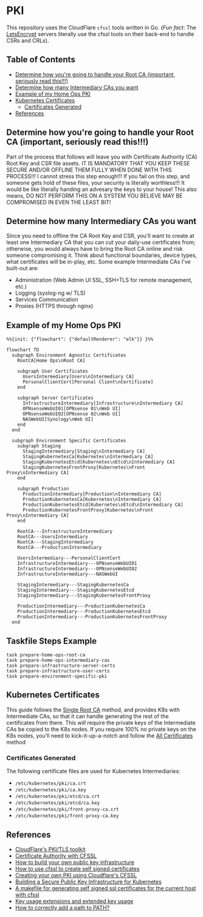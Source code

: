 # PKI

This repository uses the CloudFlare `cfssl` tools written in Go. (*Fun fact*: The [LetsEncrypt](https://letsencrypt.org/) servers literally use the cfssl tools on their back-end to handle CSRs and CRLs).

## Table of Contents

* [Determine how you're going to handle your Root CA (important, seriously read this!!!)](#root-ca-handling)
* [Determine how many Intermediary CAs you want](#determine-intermediaries)
* [Example of my Home Ops PKI](#example)
* [Kubernetes Certificates](#kubernetes-certificates)
  * [Certificates Generated](#certificates-generated)
* [References](#references)

## <a id="root-ca-handling"></a>Determine how you're going to handle your Root CA (important, seriously read this!!!)

Part of the process that follows will leave you with Certificate Authority (CA) Root Key and CSR file assets. IT IS MANDATORY THAT YOU KEEP THESE SECURE AND/OR OFFLINE THEM FULLY WHEN DONE WITH THIS PROCESS!!! I cannot stress this step enough!!! If you fail on this step, and someone gets hold of these files, your security is literally worthless!!! It would be like literally handing an advesary the keys to your house! This also means, DO NOT PERFORM THIS ON A SYSTEM YOU BELIEVE MAY BE COMPROMISED IN EVEN THE LEAST BIT!

## <a id="determine-intermediaries"></a>Determine how many Intermediary CAs you want

Since you need to offline the CA Root Key and CSR, you'll want to create at least one Intermediary CA that you can cut your daily-use certificates from; otherwise, you would always have to bring the Root CA online and risk someone compromising it. Think about functional boundaries, device types, what certificates will be in-play, etc. Some example Intermediate CAs I've built-out are:

* Administration (Web Admin UI SSL, SSH+TLS for remote management, etc.)
* Logging (syslog-ng w/ TLS)
* Services Communication
* Proxies (HTTPS through nginx)

## <a id="example"></a>Example of my Home Ops PKI

```mermaid
%%{init: {"flowchart": {"defaultRenderer": "elk"}} }%%

flowchart TD
  subgraph Environment Agnostic Certificates
    RootCA[Home Ops\nRoot CA]

    subgraph User Certificates
      UsersIntermediary[Users\nIntermediary CA]
      PersonalClientCert[Personal Client\nCertificate]
    end

    subgraph Server Certificates
      InfrastructureIntermediary[Infrastructure\nIntermediary CA]
      OPNsenseWebUI01[OPNsense 01\nWeb UI]
      OPNsenseWebUI02[OPNsense 02\nWeb UI]
      NASWebUI[Synology\nWeb UI]
    end
  end

  subgraph Environment Specific Certificates
    subgraph Staging
      StagingIntermediary[Staging\nIntermediary CA]
      StagingKubernetesCa[Kubernetes\nIntermediary CA]
      StagingKubernetesEtcd[Kubernetes\nEtcd\nIntermediary CA]
      StagingKubernetesFrontProxy[Kubernetes\nFront Proxy\nIntermediary CA]
    end

    subgraph Production
      ProductionIntermediary[Production\nIntermediary CA]
      ProductionKubernetesCa[Kubernetes\nIntermediary CA]
      ProductionKubernetesEtcd[Kubernetes\nEtcd\nIntermediary CA]
      ProductionKubernetesFrontProxy[Kubernetes\nFront Proxy\nIntermediary CA]
    end

    RootCA---InfrastructureIntermediary
    RootCA---UsersIntermediary
    RootCA---StagingIntermediary
    RootCA---ProductionIntermediary

    UsersIntermediary---PersonalClientCert
    InfrastructureIntermediary---OPNsenseWebUI01
    InfrastructureIntermediary---OPNsenseWebUI02
    InfrastructureIntermediary---NASWebUI

    StagingIntermediary---StagingKubernetesCa
    StagingIntermediary---StagingKubernetesEtcd
    StagingIntermediary---StagingKubernetesFrontProxy

    ProductionIntermediary---ProductionKubernetesCa
    ProductionIntermediary---ProductionKubernetesEtcd
    ProductionIntermediary---ProductionKubernetesFrontProxy
  end
```

## Taskfile Steps Example

```shell
task prepare-home-ops-root-ca
task prepare-home-ops-intermediary-cas
task prepare-infrastructure-server-certs
task prepare-infrastructure-user-certs
task prepare-environment-specific-pki
```

## <a id="kubernetes-certificates"></a>Kubernetes Certificates

This guide follows the [Single Root CA](https://kubernetes.io/docs/setup/best-practices/certificates/#single-root-ca) method, and provides K8s with Intermediate CAs, so that it can handle generating the rest of the certificates from there. This _will_ require the private keys of the Intermediate CAs be copied to the K8s nodes. If you require 100% no private keys on the K8s nodes, you'll need to kick-it-up-a-notch and follow the [All Certificates](https://kubernetes.io/docs/setup/best-practices/certificates/#all-certificates) method

### <a id="certificates-generated"></a>Certificates Generated

The following certificate files are used for Kubernetes Intermediaries:

* `/etc/kubernetes/pki/ca.crt`
* `/etc/kubernetes/pki/ca.key`
* `/etc/kubernetes/pki/etcd/ca.crt`
* `/etc/kubernetes/pki/etcd/ca.key`
* `/etc/kubernetes/pki/front-proxy-ca.crt`
* `/etc/kubernetes/pki/front-proxy-ca.key`

## <a id="references"></a>References

* [CloudFlare's PKI/TLS toolkit](https://github.com/cloudflare/cfssl)
* [Certificate Authority with CFSSL](https://jite.eu/2019/2/6/ca-with-cfssl/)
* [How to build your own public key infrastructure](https://blog.cloudflare.com/how-to-build-your-own-public-key-infrastructure/)
* [How to use cfssl to create self signed certificates](https://medium.com/@rob.blackbourn/how-to-use-cfssl-to-create-self-signed-certificates-d55f76ba5781)
* [Creating your own PKI using Cloudflare's CFSSL](https://technedigitale.com/archives/639)
* [Building a Secure Public Key Infrastructure for Kubernetes](https://www.mikenewswanger.com/posts/2018/kubernetes-pki/)
* [A makefile for generating self signed ssl certificates for the current host with cfssl](https://github.com/rob-blackbourn/ssl-certs)
* [Key usage extensions and extended key usage](https://help.hcltechsw.com/domino/11.0.0/conf_keyusageextensionsandextendedkeyusage_r.html)
* [How to correctly add a path to PATH?](https://unix.stackexchange.com/questions/26047/how-to-correctly-add-a-path-to-path)
